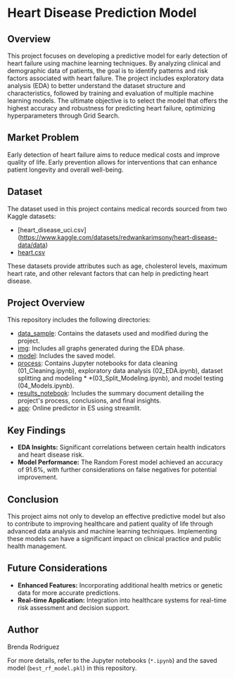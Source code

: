 # Heart Disease Prediction Model

## Overview
This project focuses on developing a predictive model for early detection of heart failure using machine learning techniques. By analyzing clinical and demographic data of patients, the goal is to identify patterns and risk factors associated with heart failure. The project includes exploratory data analysis (EDA) to better understand the dataset structure and characteristics, followed by training and evaluation of multiple machine learning models. The ultimate objective is to select the model that offers the highest accuracy and robustness for predicting heart failure, optimizing hyperparameters through Grid Search.

## Market Problem
Early detection of heart failure aims to reduce medical costs and improve quality of life. Early prevention allows for interventions that can enhance patient longevity and overall well-being.

## Dataset
The dataset used in this project contains medical records sourced from two Kaggle datasets:
- [heart_disease_uci.csv] (https://www.kaggle.com/datasets/redwankarimsony/heart-disease-data/data)
- [heart.csv](https://www.kaggle.com/datasets/fedesoriano/heart-failure-prediction/data)

These datasets provide attributes such as age, cholesterol levels, maximum heart rate, and other relevant factors that can help in predicting heart disease.

## Project Overview
This repository includes the following directories:

* [data_sample](https://github.com/BrendzRdgz/Proyecto_ML/tree/main/data_sample): Contains the datasets used and modified during the project.
* [img](https://github.com/BrendzRdgz/Proyecto_ML/tree/main/img): Includes all graphs generated during the EDA phase.
* [model](https://github.com/BrendzRdgz/Proyecto_ML/tree/main/model): Includes the saved model.
* [process](https://github.com/BrendzRdgz/Proyecto_ML/tree/main/process): Contains Jupyter notebooks for data cleaning (01_Cleaning.ipynb), exploratory data analysis (02_EDA.ipynb), dataset splitting and modeling * *(03_Split_Modeling.ipynb), and model testing (04_Models.ipynb).
* [results_notebook](https://github.com/BrendzRdgz/Proyecto_ML/tree/main/results_notebook): Includes the summary document detailing the project's process, conclusions, and final insights.
* [app](https://github.com/BrendzRdgz/Proyecto_ML/tree/main/app): Online predictor in ES using streamlit.

## Key Findings
- **EDA Insights:** Significant correlations between certain health indicators and heart disease risk.
- **Model Performance:** The Random Forest model achieved an accuracy of 91.6%, with further considerations on false negatives for potential improvement.

## Conclusion
This project aims not only to develop an effective predictive model but also to contribute to improving healthcare and patient quality of life through advanced data analysis and machine learning techniques. Implementing these models can have a significant impact on clinical practice and public health management.

## Future Considerations
- **Enhanced Features:** Incorporating additional health metrics or genetic data for more accurate predictions.
- **Real-time Application:** Integration into healthcare systems for real-time risk assessment and decision support.

## Author
Brenda Rodriguez

For more details, refer to the Jupyter notebooks (`*.ipynb`) and the saved model (`best_rf_model.pkl`) in this repository.